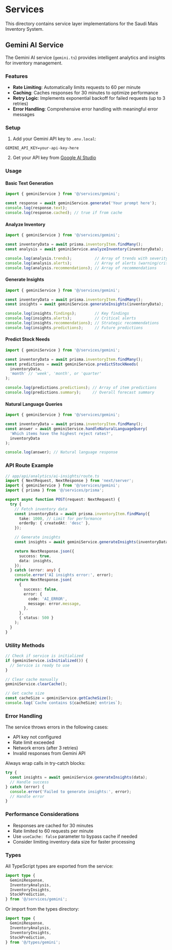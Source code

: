 # Services

This directory contains service layer implementations for the Saudi Mais Inventory System.

## Gemini AI Service

The Gemini AI service (`gemini.ts`) provides intelligent analytics and insights for inventory management.

### Features

- **Rate Limiting**: Automatically limits requests to 60 per minute
- **Caching**: Caches responses for 30 minutes to optimize performance
- **Retry Logic**: Implements exponential backoff for failed requests (up to 3 retries)
- **Error Handling**: Comprehensive error handling with meaningful error messages

### Setup

1. Add your Gemini API key to `.env.local`:
```env
GEMINI_API_KEY=your-api-key-here
```

2. Get your API key from [Google AI Studio](https://makersuite.google.com/app/apikey)

### Usage

#### Basic Text Generation

```typescript
import { geminiService } from '@/services/gemini';

const response = await geminiService.generate('Your prompt here');
console.log(response.text);
console.log(response.cached); // true if from cache
```

#### Analyze Inventory

```typescript
import { geminiService } from '@/services/gemini';

const inventoryData = await prisma.inventoryItem.findMany();
const analysis = await geminiService.analyzeInventory(inventoryData);

console.log(analysis.trends);          // Array of trends with severity
console.log(analysis.alerts);          // Array of alerts (warning/critical)
console.log(analysis.recommendations); // Array of recommendations
```

#### Generate Insights

```typescript
import { geminiService } from '@/services/gemini';

const inventoryData = await prisma.inventoryItem.findMany();
const insights = await geminiService.generateInsights(inventoryData);

console.log(insights.findings);        // Key findings
console.log(insights.alerts);          // Critical alerts
console.log(insights.recommendations); // Strategic recommendations
console.log(insights.predictions);     // Future predictions
```

#### Predict Stock Needs

```typescript
import { geminiService } from '@/services/gemini';

const inventoryData = await prisma.inventoryItem.findMany();
const predictions = await geminiService.predictStockNeeds(
  inventoryData,
  'month' // 'week', 'month', or 'quarter'
);

console.log(predictions.predictions); // Array of item predictions
console.log(predictions.summary);     // Overall forecast summary
```

#### Natural Language Queries

```typescript
import { geminiService } from '@/services/gemini';

const inventoryData = await prisma.inventoryItem.findMany();
const answer = await geminiService.handleNaturalLanguageQuery(
  'Which items have the highest reject rates?',
  inventoryData
);

console.log(answer); // Natural language response
```

### API Route Example

```typescript
// app/api/analytics/ai-insights/route.ts
import { NextRequest, NextResponse } from 'next/server';
import { geminiService } from '@/services/gemini';
import { prisma } from '@/services/prisma';

export async function POST(request: NextRequest) {
  try {
    // Fetch inventory data
    const inventoryData = await prisma.inventoryItem.findMany({
      take: 1000, // Limit for performance
      orderBy: { createdAt: 'desc' },
    });

    // Generate insights
    const insights = await geminiService.generateInsights(inventoryData);

    return NextResponse.json({
      success: true,
      data: insights,
    });
  } catch (error: any) {
    console.error('AI insights error:', error);
    return NextResponse.json(
      {
        success: false,
        error: {
          code: 'AI_ERROR',
          message: error.message,
        },
      },
      { status: 500 }
    );
  }
}
```

### Utility Methods

```typescript
// Check if service is initialized
if (geminiService.isInitialized()) {
  // Service is ready to use
}

// Clear cache manually
geminiService.clearCache();

// Get cache size
const cacheSize = geminiService.getCacheSize();
console.log(`Cache contains ${cacheSize} entries`);
```

### Error Handling

The service throws errors in the following cases:
- API key not configured
- Rate limit exceeded
- Network errors (after 3 retries)
- Invalid responses from Gemini API

Always wrap calls in try-catch blocks:

```typescript
try {
  const insights = await geminiService.generateInsights(data);
  // Handle success
} catch (error) {
  console.error('Failed to generate insights:', error);
  // Handle error
}
```

### Performance Considerations

- Responses are cached for 30 minutes
- Rate limited to 60 requests per minute
- Use `useCache: false` parameter to bypass cache if needed
- Consider limiting inventory data size for faster processing

### Types

All TypeScript types are exported from the service:

```typescript
import type {
  GeminiResponse,
  InventoryAnalysis,
  InventoryInsights,
  StockPrediction,
} from '@/services/gemini';
```

Or import from the types directory:

```typescript
import type {
  GeminiResponse,
  InventoryAnalysis,
  InventoryInsights,
  StockPrediction,
} from '@/types/gemini';
```
